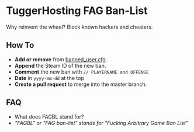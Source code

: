 # TuggerHosting FAG Ban-List
Why reinvent the wheel? Block known hackers and cheaters. 

## How To
* **Add or remove** from [banned_user.cfg](banned_user.cfg).
* **Append** the Steam ID of the new ban.
* **Comment** the new ban with ``// PLAYERNAME and OFFENSE``
* **Date** in ``yyyy-mm-dd`` at the top
* **Create a pull request** to merge into the master branch.

## FAQ
 * What does FAGBL stand for?
  * *"FAGBL" or "FAG ban-list" stands for "Fucking Arbitrary Game Ban List"*
